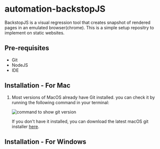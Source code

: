 # automation-backstopJS

BackstopJS is a visual regression tool that creates snapshot of rendered pages in an emulated browser(chrome). This is a simple setup repositry to implement on static websites.

## Pre-requisites

- Git
- NodeJS
- IDE 

## Installation - For Mac

1. Most versions of MacOS already have Git installed. you can check it by running the following command in your terminal:

    ![command to show git version](https://imgur.com/IOCJJ04)

    If you don't have it installed, you can download the latest macOS git installer [here](https://sourceforge.net/projects/git-osx-installer/files/).
## Installation - For Windows